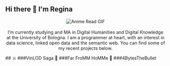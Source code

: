 ## Hi there 👋 I'm Regina
<p align="center">
  <img src="https://media1.tenor.com/m/rJxGy9CYwHoAAAAd/anime-read.gif" alt="Anime Read GIF" /><br><br>
  I’m currently studying and MA in Digital Humanities and Digital Knowledge at the University of Bologna. I am a programmer at heart, with an interest in data science, linked open data and the semantic web. You can find some of my recent projects below.
</p>
##
⚔ ###VinLOD Saga
🧭 ###Far FroMM HoMMe
🐍 ###4BytesTheBullet

<!--
**ValkyrieCain9/ValkyrieCain9** is a ✨ _special_ ✨ repository because its `README.md` (this file) appears on your GitHub profile.

Here are some ideas to get you started:

- 🔭 I’m currently working on ...
- 🌱 I’m currently learning ...
- 👯 I’m looking to collaborate on ...
- 🤔 I’m looking for help with ...
- 💬 Ask me about ...
- 📫 How to reach me: ...
- 😄 Pronouns: ...
- ⚡ Fun fact: ...
-->
